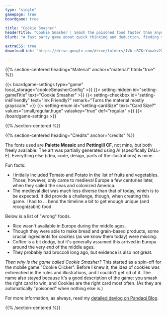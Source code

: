 ```yaml
---
type: "single"
gamepage: true
boardgame: true

title: "Cookie Smasher"
headerTitle: "Cookie Smasher | Smash the poisoned food faster than anyone else to prevent the king's assassination!"
blurb: "A fast party game about quick thinking and deduction, finding the poisoned food, then smashing it before anyone else."

extraCSS: true
downloadLink: "https://drive.google.com/drive/folders/1Vb-cB7KrYaxakv2X2oSmQJdSNg-9T5T_"

---
```


{{% section-centered heading="Material" anchor="material" html="true" %}}

{{< boardgame-settings type="game" local_storage="cookieSmasherConfig" >}}
	{{< setting-hidden id="setting-gameTitle" text="Cookie Smasher" >}}
  {{< setting-checkbox id="setting-inkFriendly" text="Ink Friendly?" remark="Turns the material mostly grayscale." >}}
  {{< setting-enum id="setting-cardSize" text="Card Size?" values="small,regular,huge" valaskey="true" def="regular" >}}
{{< /boardgame-settings >}}

{{% /section-centered %}}

{{% section-centered heading="Credits" anchor="credits" %}}

The fonts used are **Palette Mosaic** and **Pettingill CF**, not mine, but both freely available. The art was partially generated using AI (specifically DALL-E). Everything else (idea, code, design, parts of the illustrations) is mine.

Fun facts:

* I initially included Tomato and Potato in the list of fruits and vegetables. Those, however, only came to medieval Europe a few centuries later, when they sailed the seas and colonized America.
* The medieval diet was much less diverse than that of today, which is to be expected. It did provide a challenge, though, when creating this game. I had to ... bend the timeline a bit to get enough unique (and recognizable) food. 

Below is a list of "wrong" foods.
* Rice wasn't available in Europe during the middle ages.
* Though they were able to make bread and grain-based products, some crucial ingredients for _cookies_ (as we know them today) were missing.
* Coffee is a bit dodgy, but it's generally assumed this arrived in Europa around the very _end_ of the middle ages. 
* They probably had broccoli long ago, but evidence is also not great.

_Then why is the game called Cookie Smasher?_ This started as a spin-off for the mobile game "Cookie Clicker". Before I knew it, the idea of cookies was entrenched in the rules and illustrations, and I couldn't get rid of it. The name also stayed because it's a good description of the game: you smash the right card to win, and Cookies are the right card most often. (As they are automatically "poisoned" when nothing else is.)

For more information, as always, read my [detailed devlog on Pandaqi Blog](https://pandaqi.com/blog/boardgames/cookie-smasher).

{{% /section-centered %}}